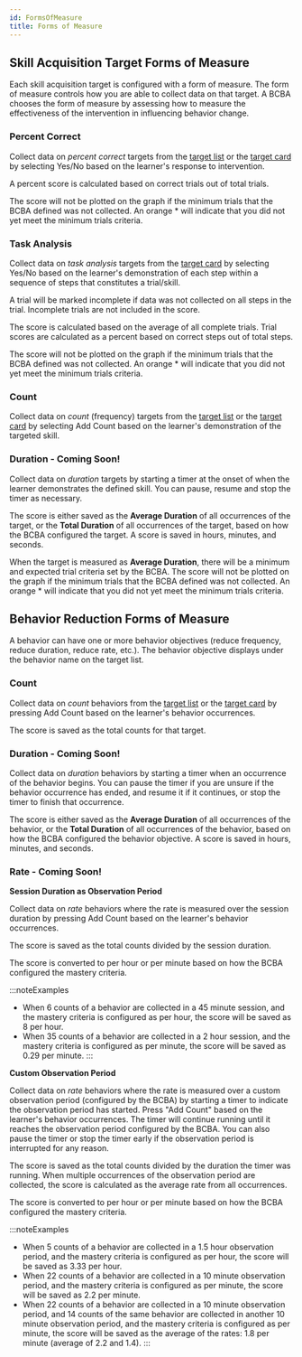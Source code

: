 ```yaml
---
id: FormsOfMeasure
title: Forms of Measure
---
```

## Skill Acquisition Target Forms of Measure
Each skill acquisition target is configured with a form of measure. The form of measure controls how you are able to collect data on that target. A BCBA chooses the form of measure by assessing how to measure the effectiveness of the intervention in influencing behavior change.

### Percent Correct
Collect data on *percent correct* targets from the [target list](../DataCollection/DataCollectionOnTargetList.md) or the [target card](../DataCollection/DataCollectionTargetCard.md) by selecting Yes/No based on the learner's response to intervention.

A percent score is calculated based on correct trials out of total trials.

The score will not be plotted on the graph if the minimum trials that the BCBA defined was not collected. An orange * will indicate that you did not yet meet the minimum trials criteria.

### Task Analysis
Collect data on *task analysis* targets from the [target card](../DataCollection/DataCollectionTargetCard.md) by selecting Yes/No based on the learner's demonstration of each step within a sequence of steps that constitutes a trial/skill.

A trial will be marked incomplete if data was not collected on all steps in the trial. Incomplete trials are not included in the score. 

The score is calculated based on the average of all complete trials. Trial scores are calculated as a percent based on correct steps out of total steps.

The score will not be plotted on the graph if the minimum trials that the BCBA defined was not collected. An orange * will indicate that you did not yet meet the minimum trials criteria.


### Count 
Collect data on *count* (frequency) targets from the [target list](../DataCollection/DataCollectionOnTargetList.md) or the [target card](../DataCollection/DataCollectionTargetCard.md) by selecting Add Count based on the learner's demonstration of the targeted skill.

### Duration - Coming Soon!

Collect data on *duration* targets by starting a timer at the onset of when the learner demonstrates the defined skill. You can pause, resume and stop the timer as necessary.

The score is either saved as the **Average Duration** of all occurrences of the target, or the **Total Duration** of all occurrences of the target, based on how the BCBA configured the target. A score is saved in hours, minutes, and seconds.

When the target is measured as **Average Duration**, there will be a minimum and expected trial criteria set by the BCBA. The score will not be plotted on the graph if the minimum trials that the BCBA defined was not collected. An orange * will indicate that you did not yet meet the minimum trials criteria.

## Behavior Reduction Forms of Measure

A behavior can have one or more behavior objectives (reduce frequency, reduce duration, reduce rate, etc.).
The behavior objective displays under the behavior name on the target list.

### Count
Collect data on *count* behaviors from the [target list](../DataCollection/DataCollectionOnTargetList.md) or the [target card](../DataCollection/DataCollectionTargetCard.md) by pressing Add Count based on the learner's behavior occurrences.

The score is saved as the total counts for that target.

### Duration - Coming Soon!
Collect data on *duration* behaviors by starting a timer when an occurrence of the behavior begins. You can pause the timer if you are unsure if the behavior occurrence has ended, and resume it if it continues, or stop the timer to finish that occurrence.

The score is either saved as the **Average Duration** of all occurrences of the behavior, or the **Total Duration** of all occurrences of the behavior, based on how the BCBA configured the behavior objective. A score is saved in hours, minutes, and seconds.

### Rate - Coming Soon!

**Session Duration as Observation Period**

Collect data on *rate* behaviors where the rate is measured over the session duration by pressing Add Count based on the learner's behavior occurrences. 

The score is saved as the total counts divided by the session duration.

The score is converted to per hour or per minute based on how the BCBA configured the mastery criteria.

:::noteExamples
- When 6 counts of a behavior are collected in a 45 minute session, and the mastery criteria is configured as per hour, the score will be saved as 8 per hour.
- When 35 counts of a behavior are collected in a 2 hour session, and the mastery criteria is configured as per minute, the score will be saved as 0.29 per minute.
:::

**Custom Observation Period**

Collect data on *rate* behaviors where the rate is measured over a custom observation period (configured by the BCBA) by starting a timer to indicate the observation period has started. Press "Add Count" based on the learner's behavior occurrences. The timer will continue running until it reaches the observation period configured by the BCBA. You can also pause the timer or stop the timer early if the observation period is interrupted for any reason.

The score is saved as the total counts divided by the duration the timer was running. When multiple occurrences of the observation period are collected, the score is calculated as the average rate from all occurrences.

The score is converted to per hour or per minute based on how the BCBA configured the mastery criteria.

:::noteExamples
- When 5 counts of a behavior are collected in a 1.5 hour observation period, and the mastery criteria is configured as per hour, the score will be saved as 3.33 per hour.
- When 22 counts of a behavior are collected in a 10 minute observation period, and the mastery criteria is configured as per minute, the score will be saved as 2.2 per minute.
- When 22 counts of a behavior are collected in a 10 minute observation period, and 14 counts of the same behavior are collected in another 10 minute observation period, and the mastery criteria is configured as per minute, the score will be saved as the average of the rates: 1.8 per minute (average of 2.2 and 1.4).
:::